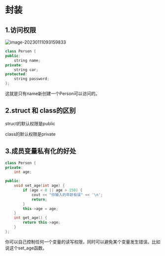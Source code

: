 # 封装

## 1.访问权限

![image-20230111093159833](C:\Users\silky-player\AppData\Roaming\Typora\typora-user-images\image-20230111093159833.png)

```c++
class Person {
public:
	string name;
private:
	string car;
protected:
	string password;
};
```

这就是只有name新创建一个Person可以访问的。



## 2.struct 和 class的区别

struct的默认权限是public

class的默认权限是private



## 3.成员变量私有化的好处

```c++
class Person {
private:
	int age;

public:
	void set_age(int age) {
		if (age < 0 || age > 150) {
			cout << "你输入的年龄有误" << '\n';
			return;
		}
		this->age = age;
	}
	int get_age() {
		return this->age;
	}
};
```



你可以自己控制任何一个变量的读写权限，同时可以避免某个变量发生错误。比如说这个set_age函数。



